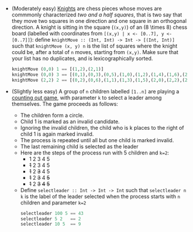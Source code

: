 * (Moderately easy) [Knights](https://en.wikipedia.org/wiki/Knight_(chess)) are chess pieces whose moves are commmonly characterized _two and a half squares_, that is two say that they move two squares in one direction and one square in an orthogonal direction. A knight is sitting in the square (`(x,y)`) of an \(8 \times 8\) chess board (labelled with coordinates from `[(x,y) | x <- [0..7], y <- [0..7]]`): define `knightMove :: (Int, Int) -> Int -> [(Int, Int)]` such that `knightMove (x, y) n` is the list of squares where the knight could be, after a total of `n` moves, starting from `(x,y)`. Make sure that your list has no duplicates, and is lexicographically sorted.
  ```haskell
  knightMove (0,0) 1 == [(1,2),(2,1)]
  knightMove (0,0) 3 == [(0,1),(0,3),(0,5),(1,0),(1,2),(1,4),(1,6),(2,1),(2,3),(2,5),(3,0),(3,2),(3,4),(3,6),(4,1),(4,3),(4,5),(5,0),(5,2),(5,4),(6,1),(6,3)]
  knightMove (2,2) 2 == [(0,2),(0,6),(1,1),(1,3),(1,5),(2,0),(2,2),(2,4),(2,6),(3,1),(3,3),(3,5),(4,2),(4,6),(5,1),(5,3),(5,5),(6,0),(6,2),(6,4)]
  ```

* (Slightly less easy) A group of `n` children labelled `[1..n]` are playing a [counting out game](https://en.wikipedia.org/wiki/Counting-out_game), with parameter `k` to select a leader among themselves. The game proceeds as follows:
  * The children form a circle.
  * Child 1 is marked as an invalid candidate.
  * Ignoring the invalid children, the child who is k places to the right of child 1 is again marked invalid.
  * The process is repeated until all but one child is marked invalid.
  * The last remaining child is selected as the leader
  * Here are the steps of the process run with 5 children and `k=2`:
    *  1 2 3 4 5
    * ~~1~~ 2 3 4 5
    * ~~1~~ 2 ~~3~~ 4 5
    * ~~1~~ 2 ~~3~~ 4 ~~5~~
    * ~~1~~ 2 ~~3~~ ~~4~~ ~~5~~
  * Define `selectleader :: Int -> Int -> Int` such that `selectleader n k` is the label of the leader selected when the process starts with `n` children and parameter `k=2`
    ```haskell
    selectleader 100 5 == 43
    selectleader 5 2   == 2
    selectleader 10 5  == 9
    ```
